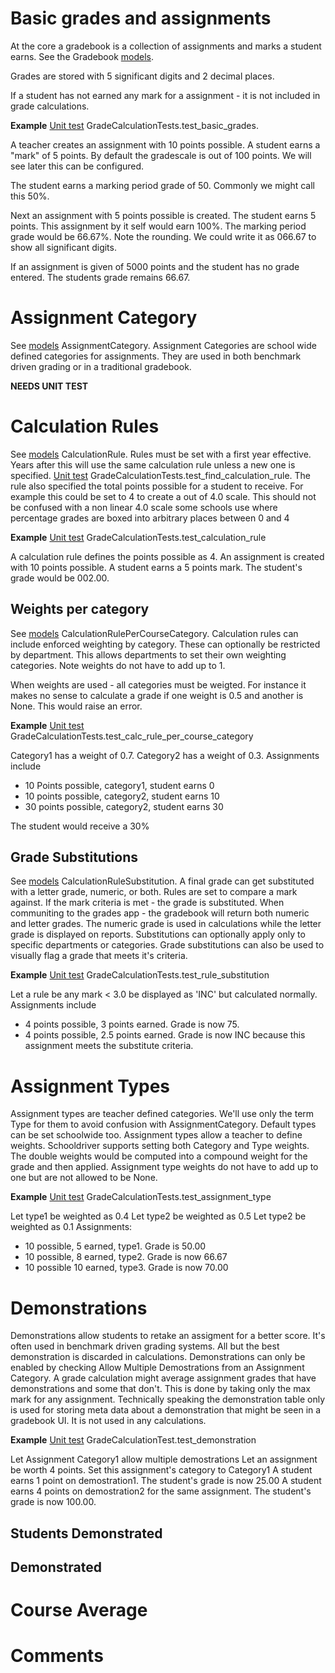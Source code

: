 # Basic grades and assignments

At the core a gradebook is a collection of assignments and marks a student earns.
See the Gradebook [models]. 

Grades are stored with 5 significant digits and 2 decimal places. 

If a student has not earned any mark for a assignment - it is not included in grade calculations.

**Example** [Unit test] GradeCalculationTests.test_basic_grades.

A teacher creates an assignment with 10 points possible. A student earns a "mark" of 5 points. 
By default the gradescale is out of 100 points. We will see later this can be configured.

The student earns a marking period grade of 50. Commonly we might call this 50%. 

Next an assignment with 5 points possible is created. The student earns 5 points. This assignment by it self would earn 100%. The marking period grade would be 66.67%. Note the rounding. We could write it as 066.67 to show all significant digits.

If an assignment is given of 5000 points and the student has no grade entered. The students grade remains 66.67. 

# Assignment Category

See [models] AssignmentCategory.
Assignment Categories are school wide defined categories for assignments. They are used in both benchmark driven grading or in a traditional gradebook.

**NEEDS UNIT TEST**

# Calculation Rules

See [models] CalculationRule.
Rules must be set with a first year effective. Years after this will use the same calculation rule unless a new one is specified. [Unit test] GradeCalculationTests.test_find_calculation_rule. 
The rule also specified the total points possible for a student to receive. For example this could be set to 4 to create a out of 4.0 scale. This should not be confused with a non linear 4.0 scale some schools use where percentage grades are boxed into arbitrary places between 0 and 4

**Example** [Unit test] GradeCalculationTests.test_calculation_rule

A calculation rule defines the points possible as 4. An assignment is created with 10 points possible. A student earns a 5 points mark. The student's grade would be 002.00.

## Weights per category

See [models] CalculationRulePerCourseCategory.
Calculation rules can include enforced weighting by category. These can optionally be restricted by department. This allows departments to set their own weighting categories. Note weights do not have to add up to 1.

When weights are used - all categories must be weigted. For instance it makes no sense to calculate a grade if one weight is 0.5 and another is None. This would raise an error.

**Example** [Unit test] GradeCalculationTests.test_calc_rule_per_course_category

Category1 has a weight of 0.7. Category2 has a weight of 0.3.
Assignments include
- 10 Points possible, category1, student earns 0
- 10 points possible, category2, student earns 10
- 30 points possible, category2, student earns 30

The student would receive a 30%

## Grade Substitutions

See [models] CalculationRuleSubstitution.
A final grade can get substituted with a letter grade, numeric, or both. 
Rules are set to compare a mark against. If the mark criteria is met - the grade is substituted. When communiting to the grades app - the gradebook will return both numeric and letter grades. The numeric grade is used in calculations while the letter grade is displayed on reports.
Substitutions can optionally apply only to specific departments or categories.
Grade substitutions can also be used to visually flag a grade that meets it's criteria.

**Example** [Unit test] GradeCalculationTests.test_rule_substitution

Let a rule be any mark < 3.0 be displayed as 'INC' but calculated normally.
Assignments include
- 4 points possible, 3 points earned. Grade is now 75.
- 4 points possible, 2.5 points earned. Grade is now INC because this assignment meets the substitute criteria.

# Assignment Types

Assignment types are teacher defined categories. We'll use only the term Type for them to avoid confusion with AssignmentCategory. Default types can be set schoolwide too. Assignment types allow a teacher to define weights. Schooldriver supports setting both Category and Type weights. The double weights would be computed into a compound weight for the grade and then applied.
Assignment type weights do not have to add up to one but are not allowed to be None.

**Example** [Unit test] GradeCalculationTests.test_assignment_type

Let type1 be weighted as 0.4
Let type2 be weighted as 0.5
Let type2 be weighted as 0.1
Assignments:
- 10 possible, 5 earned, type1. Grade is 50.00
- 10 possible, 8 earned, type2. Grade is now 66.67
- 10 possible 10 earned, type3. Grade is now 70.00

# Demonstrations

Demonstrations allow students to retake an assigment for a better score. 
It's often used in benchmark driven grading systems.
All but the best demonstration is discarded in calculations. 
Demonstrations can only be enabled by checking Allow Multiple Demostrations from an Assignment Category.
A grade calculation might average assignment grades that have demonstrations and some that don't. This is done by taking only the max mark for any assignment. 
Technically speaking the demonstration table only is used for storing meta data about a demonstration that might be seen in a gradebook UI. It is not used in any calculations.

**Example** [Unit test] GradeCalculationTest.test_demonstration

Let Assignment Category1 allow multiple demostrations
Let an assignment be worth 4 points. Set this assignment's category to Category1
A student earns 1 point on demostration1. The student's grade is now 25.00
A student earns 4 points on demostration2 for the same assignment. The student's grade is now 100.00.

## Students Demonstrated

## Demonstrated

# Course Average

# Comments

[models]: https://github.com/burke-software/django-sis/blob/benchmark_experiment/ecwsp/gradebook/models.py
[Unit test]: https://github.com/burke-software/django-sis/blob/benchmark_experiment/ecwsp/gradebook/tests.py
